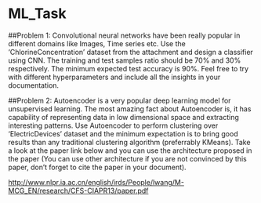 # ML_Task

##Problem 1:
Convolutional neural networks have been really popular in different domains like Images, Time
series etc. Use the ‘ChlorineConcentration’ dataset from the attachment and design a classifier
using CNN. The training and test samples ratio should be 70% and 30% respectively. The
minimum expected test accuracy is 90%.
Feel free to try with different hyperparameters and include all the insights in your
documentation.

##Problem 2:
Autoencoder is a very popular deep learning model for unsupervised learning. The most
amazing fact about Autoencoder is, it has capability of representing data in low dimensional
space and extracting interesting patterns. Use Autoencoder to perform clustering over
‘ElectricDevices’ dataset and the minimum expectation is to bring good results than any
traditional clustering algorithm (preferrably KMeans). Take a look at the paper link below and
you can use the architecture proposed in the paper (You can use other architecture if you are
not convinced by this paper, don’t forget to cite the paper in your document).

http://www.nlpr.ia.ac.cn/english/irds/People/lwang/M-MCG_EN/research/CFS-CIAPR13/paper.pdf
